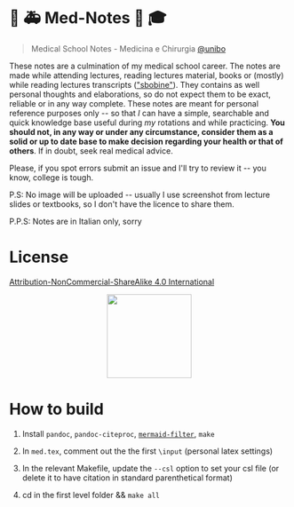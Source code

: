 # :hospital: :ambulance: Med-Notes :memo: :mortar_board:

> Medical School Notes - Medicina e Chirurgia [@unibo](https://corsi.unibo.it/magistralecu/MedicinaChirurgia/)

These notes are a culmination of my medical school career. The notes are made while attending lectures, reading lectures material, books or (mostly) while reading lectures transcripts (["sbobine"](https://www.futurimedici.com/index.php?option=com_kunena&view=topic&catid=5&id=21391&Itemid=1925)). They contains as well personal thoughts and elaborations, so do not expect them to be exact, reliable or in any way complete. These notes are meant for personal reference purposes only -- so that _I_ can have a simple, searchable and quick knowledge base useful during _my_ rotations and while practicing. __You should not, in any way or under any circumstance, consider them as a solid or up to date base to make decision regarding your health or that of others__. If in doubt, seek real medical advice.

Please, if you spot errors submit an issue and I'll try to review it -- you know, college is tough.

P.S: No image will be uploaded -- usually I use screenshot from lecture slides or textbooks, so I don't have the licence to share them.

P.P.S: Notes are in Italian only, sorry

# License
[Attribution-NonCommercial-ShareAlike 4.0 International](https://creativecommons.org/licenses/by-nc-sa/4.0/)

<p align="center">
<img src="https://mirrors.creativecommons.org/presskit/buttons/88x31/png/by-nc-sa.png" style="width:4cm" />
</p>

# How to build
1. Install `pandoc`, `pandoc-citeproc`, [`mermaid-filter`](https://github.com/raghur/mermaid-filter), `make`

2. In `med.tex`, comment out the the first `\input` (personal latex settings)
3. In the relevant Makefile, update the `--csl` option to set your csl file (or delete it to have citation in standard parenthetical format)
3. cd in the first level folder && `make all`

<!-- [`pandoc-mermaid-filter`](https://github.com/timofurrer/pandoc-mermaid-filter), `make` -->
